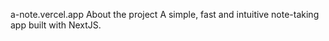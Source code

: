 a-note.vercel.app
About the project
A simple, fast and intuitive note-taking app built with NextJS.
